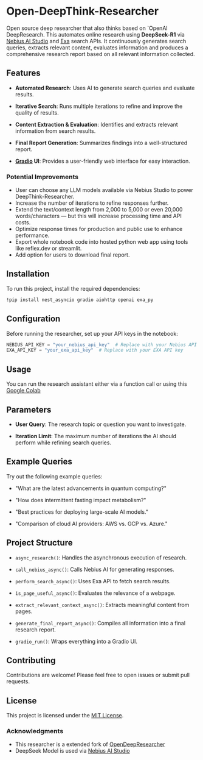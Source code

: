# Open-DeepThink-Researcher

Open source deep researcher that also thinks based on `OpenAI DeepResearch. This automates online research using **DeepSeek-R1** via [Nebius AI Studio](https://dub.sh/AIStudio) and [Exa](https://exa.ai/) search APIs. It continuously generates search queries, extracts relevant content, evaluates information and produces a comprehensive research report based on all relevant information collected.

## Features

* **Automated Research**: Uses AI to generate search queries and evaluate results.
    
* **Iterative Search**: Runs multiple iterations to refine and improve the quality of results.
    
* **Content Extraction & Evaluation**: Identifies and extracts relevant information from search results.
    
* **Final Report Generation**: Summarizes findings into a well-structured report.
    
* **[Gradio](https://www.gradio.app/) UI**: Provides a user-friendly web interface for easy interaction.

### Potential Improvements

- User can choose any LLM models available via Nebius Studio to power DeepThink-Researcher.
- Increase the number of iterations to refine responses further.
- Extend the text/context length from 2,000 to 5,000 or even 20,000 words/characters — but this will increase processing time and API costs.
- Optimize response times for production and public use to enhance performance.
- Export whole notebook code into hosted python web app using tools like reflex.dev or streamlit.
- Add option for users to download final report. 

## Installation

To run this project, install the required dependencies:

```sh
!pip install nest_asyncio gradio aiohttp openai exa_py
```

## Configuration

Before running the researcher, set up your API keys in the notebook:

```python
NEBIUS_API_KEY = "your_nebius_api_key"  # Replace with your Nebius API key
EXA_API_KEY = "your_exa_api_key"  # Replace with your EXA API key
```

## Usage

You can run the research assistant either via a function call or using this [Google Colab](https://colab.research.google.com/drive/1MUKaQocLT4kP82u1PlPxUIcxPHD8cfwm?usp=sharing)

## Parameters

* **User Query**: The research topic or question you want to investigate.
    
* **Iteration Limit**: The maximum number of iterations the AI should perform while refining search queries.
    

## Example Queries

Try out the following example queries:

* "What are the latest advancements in quantum computing?"
    
* "How does intermittent fasting impact metabolism?"
    
* "Best practices for deploying large-scale AI models."
    
* "Comparison of cloud AI providers: AWS vs. GCP vs. Azure."
    

## Project Structure

* `async_research()`: Handles the asynchronous execution of research.
    
* `call_nebius_async()`: Calls Nebius AI for generating responses.
    
* `perform_search_async()`: Uses Exa API to fetch search results.
    
* `is_page_useful_async()`: Evaluates the relevance of a webpage.
    
* `extract_relevant_context_async()`: Extracts meaningful content from pages.
    
* `generate_final_report_async()`: Compiles all information into a final research report.
    
* `gradio_run()`: Wraps everything into a Gradio UI.
    

## Contributing

Contributions are welcome! Please feel free to open issues or submit pull requests.

## License

This project is licensed under the [MIT License](LICENSE).

### Acknowledgments
- This researcher is a extended fork of [OpenDeepResearcher](https://github.com/mshumer/OpenDeepResearcher)
- DeepSeek Model is used via [Nebius AI Studio](https://dub.sh/AIStudio)


